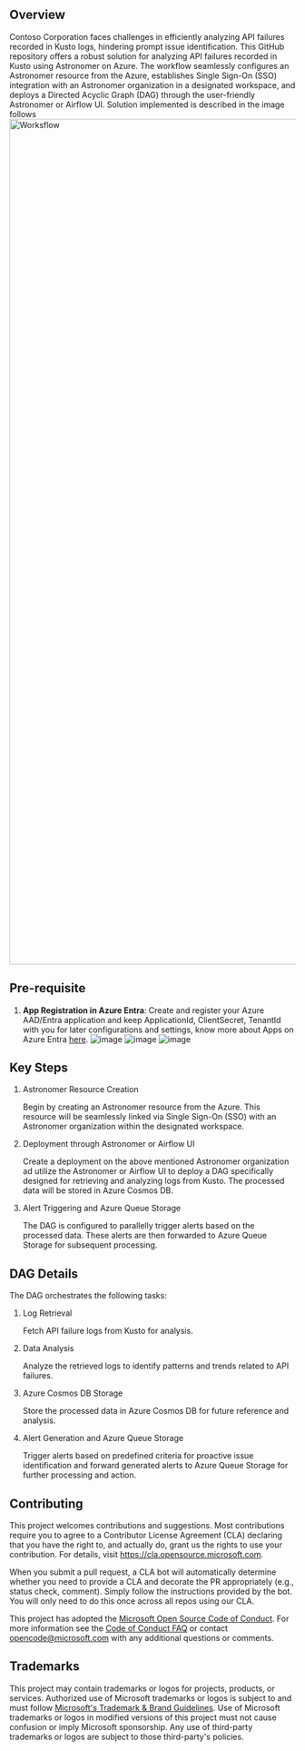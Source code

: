 ## Overview
 
Contoso Corporation faces challenges in efficiently analyzing API failures recorded in Kusto logs, hindering prompt issue identification. This GitHub repository offers a robust solution for analyzing API failures recorded in Kusto using Astronomer on Azure. The workflow seamlessly configures an Astronomer resource from the Azure, establishes Single Sign-On (SSO) integration with an Astronomer organization in a designated workspace, and deploys a Directed Acyclic Graph (DAG) through the user-friendly Astronomer or Airflow UI. Solution implemented is described in the image follows
<img width="1489" alt="Worksflow" src="https://github.com/Azure/AirflowMeetHyderabadDemo2023/assets/40313233/85717726-9890-4f60-b456-597a782cdbf8">

## Pre-requisite
1. **App Registration in Azure Entra**: Create and register your Azure AAD/Entra application and keep ApplicationId, ClientSecret, TenantId with you for later configurations and settings, know more about Apps on Azure Entra [here](https://learn.microsoft.com/en-us/entra/identity-platform/app-objects-and-service-principals?tabs=browser).
![image](https://github.com/Azure/AirflowMeetHyderabadDemo2023/assets/40313233/1c5a5eda-65c0-442d-b612-89ff4d91181b)
![image](https://github.com/Azure/AirflowMeetHyderabadDemo2023/assets/40313233/9cffe25f-d6f8-4f34-a93a-f1204658ac8c)
![image](https://github.com/Azure/AirflowMeetHyderabadDemo2023/assets/40313233/021f6659-a4bd-433b-a335-69727ea2f5e1)

## Key Steps
1. Astronomer Resource Creation
   
    Begin by creating an Astronomer resource from the Azure. This resource will be seamlessly linked via Single Sign-On (SSO) with an Astronomer organization within the designated workspace.
 
3. Deployment through Astronomer or Airflow UI
 
    Create a deployment on the above mentioned Astronomer organization ad utilize the Astronomer or Airflow UI to deploy a DAG specifically designed for retrieving and analyzing logs from Kusto. The processed data will be stored in Azure Cosmos DB.
 
4. Alert Triggering and Azure Queue Storage
 
    The DAG is configured to parallelly trigger alerts based on the processed data. These alerts are then forwarded to Azure Queue Storage for subsequent processing.
 
## DAG Details
The DAG orchestrates the following tasks:
 
1. Log Retrieval
 
    Fetch API failure logs from Kusto for analysis.
 
2. Data Analysis
 
    Analyze the retrieved logs to identify patterns and trends related to API failures.
 
3. Azure Cosmos DB Storage
 
    Store the processed data in Azure Cosmos DB for future reference and analysis.
 
4. Alert Generation and Azure Queue Storage
 
    Trigger alerts based on predefined criteria for proactive issue identification and forward generated alerts to Azure Queue Storage for further processing and action.
 
## Contributing
 
This project welcomes contributions and suggestions.  Most contributions require you to agree to a
Contributor License Agreement (CLA) declaring that you have the right to, and actually do, grant us
the rights to use your contribution. For details, visit https://cla.opensource.microsoft.com.
 
When you submit a pull request, a CLA bot will automatically determine whether you need to provide
a CLA and decorate the PR appropriately (e.g., status check, comment). Simply follow the instructions
provided by the bot. You will only need to do this once across all repos using our CLA.
 
This project has adopted the [Microsoft Open Source Code of Conduct](https://opensource.microsoft.com/codeofconduct/).
For more information see the [Code of Conduct FAQ](https://opensource.microsoft.com/codeofconduct/faq/) or
contact [opencode@microsoft.com](mailto:opencode@microsoft.com) with any additional questions or comments.
 
## Trademarks
 
This project may contain trademarks or logos for projects, products, or services. Authorized use of Microsoft
trademarks or logos is subject to and must follow
[Microsoft's Trademark & Brand Guidelines](https://www.microsoft.com/en-us/legal/intellectualproperty/trademarks/usage/general).
Use of Microsoft trademarks or logos in modified versions of this project must not cause confusion or imply Microsoft sponsorship.
Any use of third-party trademarks or logos are subject to those third-party's policies.
